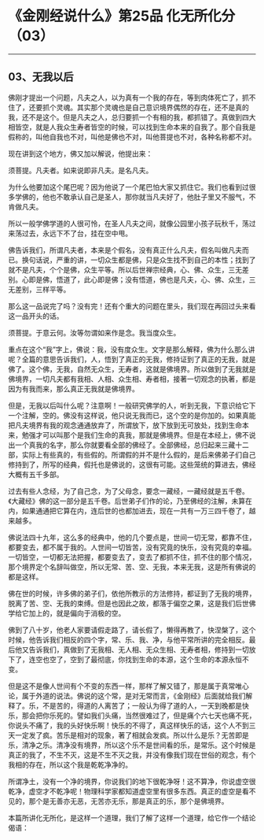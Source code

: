 # 《金刚经说什么》第25品 化无所化分（03）

------

## 03、无我以后

佛刚才提出一个问题，凡夫之人，以为真有一个我的存在，等到肉体死亡了，抓不住了，还要抓个灵魂。其实那个灵魂也是自己意识境界偶然的存在，还不是真的我，还不是这个。但是凡夫之人，总归要抓一个有相的我，都抓错了。真做到四大相皆空，就是人我众生寿者皆空的时候，可以找到生命本来的自我了。那个自我是假称的，叫他自我也不对，叫他是佛也不对，叫他菩提也不对，各种名称都不对。

现在讲到这个地方，佛又加以解说，他提出来：

须菩提。凡夫者。如来说即非凡夫。是名凡夫。

为什么他要加这个尾巴呢？因为他说了一个尾巴怕大家又抓住它。我们也看到过很多学佛的，他也不敢承认自己是圣人，那你就当凡夫好了，他肚子里又不服气，不肯做凡夫。

所以一般学佛学道的人很可怜，在圣人凡夫之间，就像公园里小孩子玩秋千，荡过来荡过去，永远下不了台，挂在空中甩。

佛告诉我们，所谓凡夫者，本来是个假名，没有真正什么凡夫，假名叫做凡夫而已。换句话说，严重的讲，一切众生都是佛，只是众生找不到自己的本性；找到了就不是凡夫，个个是佛，众生平等。所以后世禅宗经典，心、佛、众生，三无差别。心即是佛，悟道了，此心即是佛；没有悟道，佛也是凡夫，心、佛、众生，三无差别，三样平等。

那么这一品说完了吗？没有完！还有个重大的问题在里头，我们现在再回过头来看这一品开头的话。

须菩提。于意云何。汝等勿谓如来作是念。我当度众生。

重点在这个“我”字上，佛说：我，没有度众生。文字是那么解释，佛为什么那么讲呢？全篇的意思告诉我们，人，悟到了真正的无我，修持证到了真正的无我，就是佛了。这个佛，无我，自然无众生，无寿者，这就是佛境界。所以做到了无我就是佛境界，一切凡夫都有我相、人相、众生相、寿者相，接著一切观念的执著，都是因为有我而来，那么真正无我就是佛境界。

但是，无我以后叫什么呢？注意啊！一般研究佛学的人，听到无我，下意识给它下一个注解，空的。佛没有这样说，他只说无我而已，这个空的是你加的。如果真能把凡夫境界有我的观念通通放弃了，所谓放下，放下放到无可放处，找到生命本来，勉强才可以叫那个是我们生命的真我，那就是佛境界。但是在本经上，佛不说出一个真我的名字，那么你就要看全部的佛经了。全部佛经，总归起来三藏十二部，实际上有些真的，有些假的。所谓假的并不是什么假的，是后来佛弟子们自己修持到了，所写的经典，假托也是佛说的，这很有可能。这些笼统的算进去，佛经大概有五千多部。

过去有些人念经，为了自己念，为了父母念，要念一藏经，一藏经就是五千卷。《大藏经》佛的这一部分是五千卷。后世弟子们作的论，乃至佛经的注解，未算在内，如果通通把它算在内，连后世的也都加进去，现在一共有一万三四千卷了，越来越多。

佛说法四十九年，这么多的经典中，他的几个要点是，世间一切无常，都靠不住，都要变去，都不属于我的。人世间一切皆苦，没有究竟的快乐，没有究竟的幸福。一切皆空，一切都无法把握，都要变去了，变去了都抓不住，抓不住的那个情况，那个境界定个名辞叫做空，所以无常、苦、空、无我，本来无我，这是所有佛说的都是这样。

佛在世的时候，许多佛的弟子们，依他所教示的方法修持，都证到了无我的境界，脱离了苦、空、无我的束缚。但是也因此之故，都落于偏空之果，这是我们后世佛学给它加上的，就是偏向于消极的空。

佛到了八十岁，他老人家要请假走路了，请长假了，懒得再教了，快涅槃了，这个时候，他告诉我们相反的四个字，常、乐、我、净，与他平常所讲的完全相反。最后他又告诉我们，真做到了无我相、无人相、无众生相、无寿者相，修持到一切放下了，连空也空了，空到了最彻底，你找到生命的本源，这个生命的本源永恒不变。

但是这不是像人世间有个不变的东西一样，那样了解又错了，那是属于真常唯心论，属于外道的说法。佛说的这个常，是对无常而言，《金刚经》后面就给我们解释了。乐，不是苦的，得道的人离苦了；一般认为得了道的人，一天到晚都是快乐，那会把你乐死的。譬如我们头痛，当然很难过了，但是痛个六七天也痛不死，你说头不痛了，我的头好快乐啊！快乐的不得了，真这样快乐的话，这个人不到三天一定发了疯。苦乐是相对的现象，著了相就会发疯。所以什么是乐？无苦即是乐，清净之乐。清净没有境界，所以这个乐不是世间看的乐，是常乐。这个时候是真正的我了，不生不灭，这是不生不灭之我，并没有像我们现在世俗的观念，有个我相的存在，所以这个我是乾乾净净的。

所谓净土，没有一个净的境界，你说我们的地下很乾净呀！这不算净，你说虚空很乾净，虚空才不乾净呢！物理科学家都知道虚空里有很多东西。真正的虚空是看不见的，那个是无善亦无恶，无苦亦无乐，那是真正的乐，那个是佛境界。

本篇所讲化无所化，是这样一个道理，我们了解了这样一个道理，给它作一个结论偈语：

